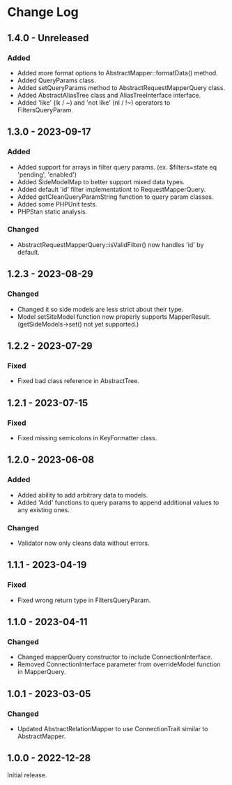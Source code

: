 # Change Log

## 1.4.0 - Unreleased

### Added

- Added more format options to AbstractMapper::formatData() method.
- Added QueryParams class.
- Added setQueryParams method to AbstractRequestMapperQuery class.
- Added AbstractAliasTree class and AliasTreeInterface interface.
- Added 'like' (lk / ~) and 'not like' (nl / !~) operators to FiltersQueryParam.

## 1.3.0 - 2023-09-17

### Added

- Added support for arrays in filter query params. (ex. $filters=state eq 'pending', 'enabled')
- Added SideModelMap to better support mixed data types.
- Added default 'id' filter implementationt to RequestMapperQuery.
- Added getCleanQueryParamString function to query param classes.
- Added some PHPUnit tests.
- PHPStan static analysis.

### Changed

- AbstractRequestMapperQuery::isValidFilter() now handles 'id' by default.

## 1.2.3 - 2023-08-29

### Changed

- Changed it so side models are less strict about their type.
- Model setSiteModel function now properly supports MapperResult. (getSideModels-\>set() not yet supported.)

## 1.2.2 - 2023-07-29

### Fixed

- Fixed bad class reference in AbstractTree.

## 1.2.1 - 2023-07-15

### Fixed

- Fixed missing semicolons in KeyFormatter class.

## 1.2.0 - 2023-06-08

### Added

- Added ability to add arbitrary data to models.
- Added 'Add' functions to query params to append additional values to any existing ones.

### Changed

- Validator now only cleans data without errors.

## 1.1.1 - 2023-04-19

### Fixed

- Fixed wrong return type in FiltersQueryParam.

## 1.1.0 - 2023-04-11

### Changed

- Changed mapperQuery constructor to include ConnectionInterface.
- Removed ConnectionInterface parameter from overrideModel function in MapperQuery.

## 1.0.1 - 2023-03-05

### Changed

- Updated AbstractRelationMapper to use ConnectionTrait similar to
  AbstractMapper.

## 1.0.0 - 2022-12-28

Initial release.
